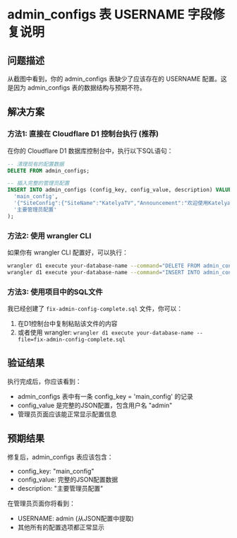 # admin_configs 表 USERNAME 字段修复说明

## 问题描述
从截图中看到，你的 admin_configs 表缺少了应该存在的 USERNAME 配置。这是因为 admin_configs 表的数据结构与预期不符。

## 解决方案

### 方法1: 直接在 Cloudflare D1 控制台执行 (推荐)

在你的 Cloudflare D1 数据库控制台中，执行以下SQL语句：

```sql
-- 清理现有的配置数据
DELETE FROM admin_configs;

-- 插入完整的管理员配置
INSERT INTO admin_configs (config_key, config_value, description) VALUES (
  'main_config',
  '{"SiteConfig":{"SiteName":"KatelyaTV","Announcement":"欢迎使用KatelyaTV高性能影视播放平台","SearchDownstreamMaxPage":5,"SiteInterfaceCacheTime":3600,"ImageProxy":"https://images.weserv.nl/?url=","DoubanProxy":"https://douban-api.katelya.eu.org"},"UserConfig":{"AllowRegister":true,"Users":[{"username":"admin","role":"owner","banned":false}]},"SourceConfig":[{"key":"kuaikan","name":"快看影视","api":"https://kuaikan-api.com","from":"config","disabled":false,"is_adult":false}]}',
  '主要管理员配置'
);
```

### 方法2: 使用 wrangler CLI

如果你有 wrangler CLI 配置好，可以执行：

```bash
wrangler d1 execute your-database-name --command="DELETE FROM admin_configs;"
wrangler d1 execute your-database-name --command="INSERT INTO admin_configs (config_key, config_value, description) VALUES ('main_config', '{\"SiteConfig\":{\"SiteName\":\"KatelyaTV\",\"Announcement\":\"欢迎使用KatelyaTV高性能影视播放平台\",\"SearchDownstreamMaxPage\":5,\"SiteInterfaceCacheTime\":3600,\"ImageProxy\":\"https://images.weserv.nl/?url=\",\"DoubanProxy\":\"https://douban-api.katelya.eu.org\"},\"UserConfig\":{\"AllowRegister\":true,\"Users\":[{\"username\":\"admin\",\"role\":\"owner\",\"banned\":false}]},\"SourceConfig\":[{\"key\":\"kuaikan\",\"name\":\"快看影视\",\"api\":\"https://kuaikan-api.com\",\"from\":\"config\",\"disabled\":false,\"is_adult\":false}]}', '主要管理员配置');"
```

### 方法3: 使用项目中的SQL文件

我已经创建了 `fix-admin-config-complete.sql` 文件，你可以：

1. 在D1控制台中复制粘贴该文件的内容
2. 或者使用 wrangler: `wrangler d1 execute your-database-name --file=fix-admin-config-complete.sql`

## 验证结果

执行完成后，你应该看到：
- admin_configs 表中有一条 config_key = 'main_config' 的记录
- config_value 是完整的JSON配置，包含用户名 "admin"
- 管理员页面应该能正常显示配置信息

## 预期结果

修复后，admin_configs 表应该包含：
- config_key: "main_config"
- config_value: 完整的JSON配置数据
- description: "主要管理员配置"

在管理员页面你将看到：
- USERNAME: admin (从JSON配置中提取)
- 其他所有的配置选项都正常显示
